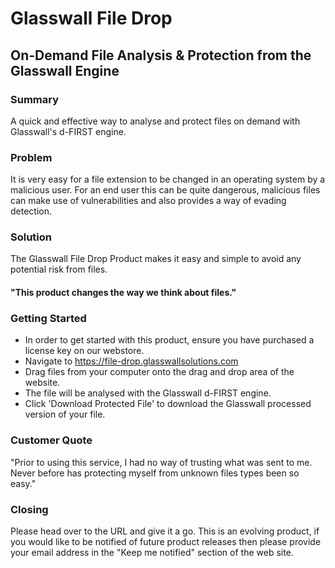 # Glasswall File Drop

## On-Demand File Analysis & Protection from the Glasswall Engine

### Summary 
A quick and effective way to analyse and protect files on demand with Glasswall's d-FIRST engine.

### Problem 
It is very easy for a file extension to be changed in an operating system by a malicious user. For an end user this can be quite dangerous, malicious files can make use of vulnerabilities and also provides a way of evading detection. 

### Solution 
The Glasswall File Drop Product makes it easy and simple to avoid any potential risk from files.

#### "This product changes the way we think about files." 

### Getting Started 
- In order to get started with this product, ensure you have purchased a license key on our webstore.
- Navigate to https://file-drop.glasswallsolutions.com
- Drag files from your computer onto the drag and drop area of the website.
- The file will be analysed with the Glasswall d-FIRST engine.
- Click 'Download Protected File' to download the Glasswall processed version of your file.

### Customer Quote 
"Prior to using this service, I had no way of trusting what was sent to me. Never before has protecting myself from unknown files types been so easy."

### Closing
Please head over to the URL and give it a go. This is an evolving product, if you would like to be notified of future product releases then please provide your email address in the "Keep me notified" section of the web site.